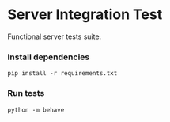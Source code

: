# Server Integration Test

Functional server tests suite.

### Install dependencies
`pip install -r requirements.txt`

### Run tests
`python -m behave`
